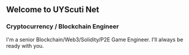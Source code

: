 ## Welcome to UYScuti Net

### Cryptocurrency / Blockchain Engineer

I'm a senior Blockchain/Web3/Solidity/P2E Game Engineer. I'll always be ready with you.

